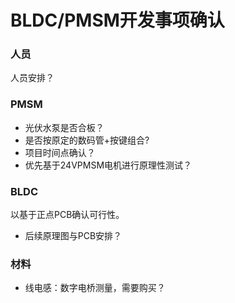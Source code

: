 # BLDC/PMSM开发事项确认



### 人员

人员安排？



### PMSM

* 光伏水泵是否合板？
* 是否按原定的数码管+按键组合?
* 项目时间点确认？
* 优先基于24VPMSM电机进行原理性测试？



### BLDC

以基于正点PCB确认可行性。

* 后续原理图与PCB安排？



### 材料

* 线电感：数字电桥测量，需要购买？
